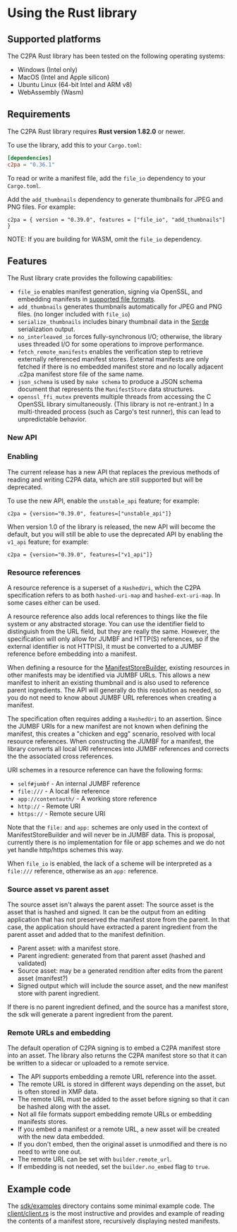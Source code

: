 # Using the Rust library

## Supported platforms

The C2PA Rust library has been tested on the following operating systems:

* Windows (Intel only)
* MacOS (Intel and Apple silicon)
* Ubuntu Linux (64-bit Intel and ARM v8)
* WebAssembly (Wasm)

## Requirements

The C2PA Rust library requires **Rust version 1.82.0** or newer.

To use the library, add this to your `Cargo.toml`:

```toml
[dependencies]
c2pa = "0.36.1"
```

To read or write a manifest file, add the `file_io` dependency to your `Cargo.toml`.

<!-- Check whether thumbnail generation has been removed -->

Add the `add_thumbnails` dependency to generate thumbnails for JPEG and PNG files. For example:

```
c2pa = { version = "0.39.0", features = ["file_io", "add_thumbnails"] }
```

NOTE: If you are building for WASM, omit the `file_io` dependency.

## Features

The Rust library crate provides the following capabilities:

* `file_io` enables manifest generation, signing via OpenSSL, and embedding manifests in [supported file formats](supported-formats.md).
* `add_thumbnails` generates thumbnails automatically for JPEG and PNG files. (no longer included with `file_io`)
* `serialize_thumbnails` includes binary thumbnail data in the [Serde](https://serde.rs/) serialization output.
* `no_interleaved_io` forces fully-synchronous I/O; otherwise, the library uses threaded I/O for some operations to improve performance.
* `fetch_remote_manifests` enables the verification step to retrieve externally referenced manifest stores.  External manifests are only fetched if there is no embedded manifest store and no locally adjacent .c2pa manifest store file of the same name.
* `json_schema` is used by `make schema` to produce a JSON schema document that represents the `ManifestStore` data structures.
* `openssl_ffi_mutex` prevents multiple threads from accessing the C OpenSSL library simultaneously. (This library is not re-entrant.) In a multi-threaded process (such as Cargo's test runner), this can lead to unpredictable behavior.

### New API

### Enabling 

<!-- This requirement should go away with actual 1.0 release -->

The current release has a new API that replaces the previous methods of reading and writing C2PA data, which are still supported but will be deprecated.  

To use the new API, enable the `unstable_api` feature; for example:

```
c2pa = {version="0.39.0", features=["unstable_api"]}
```

When version 1.0 of the library is released, the new API will become the default, but you will still be able to use the deprecated API by enabling the `v1_api` feature; for example:

```
c2pa = {version="0.39.0", features=["v1_api"]}
```

### Resource references

A resource reference is a superset of a `HashedUri`, which the C2PA specification refers to  as both `hashed-uri-map` and  `hashed-ext-uri-map`. In some cases either can be used.

A resource reference also adds local references to things like the file system or any abstracted storage. You can use the identifier field to distinguish from the URL field, but they are really the same. However, the specification will only allow for JUMBF and HTTP(S) references, so if the external identifier is not HTTP(S), it must be converted to a JUMBF reference before embedding into a manifest.

When defining a resource for the [ManifestStoreBuilder](https://docs.rs/c2pa/latest/c2pa/struct.Builder.html), existing resources in other manifests may be identified via JUMBF URLs. This allows a new manifest to inherit an existing thumbnail and is also used to reference parent ingredients. The API will generally do this resolution as needed, so you do not need to know about JUMBF URL references when creating a manifest.

The specification often requires adding a `HashedUri` to an assertion. Since the JUMBF URIs for a new manifest are not known when defining the manifest, this creates a "chicken and egg" scenario, resolved with local resource references. When constructing the JUMBF for a manifest, the library converts all local URI references into JUMBF references and corrects the the associated cross references.

URI schemes in a resource reference can have the following forms:
- `self#jumbf` - An internal JUMBF reference
- `file:///` - A local file reference
- `app://contentauth/` - A working store reference
- `http://` - Remote URI
- `https://` - Remote secure URI

Note that the `file:` and `app:` schemes are only used in the context of ManifestStoreBuilder and will never be in JUMBF data. This is proposal, currently there is no implementation for file or app schemes and we do not yet handle http/https schemes this way.

<!-- Is the above still true? "This is proposal, currently there is no implementation" -->

When `file_io` is enabled, the lack of a scheme will be interpreted as a `file:///` reference, otherwise as an `app:` reference.

### Source asset vs parent asset

The source asset isn't always the parent asset: The source asset is the asset that is hashed and signed. It can be the output from an editing application that has not preserved the manifest store from the parent. In that case, the application should have extracted a parent ingredient from the parent asset and added that to the manifest definition. 

- Parent asset: with a manifest store.
- Parent ingredient: generated from that parent asset (hashed and validated)
- Source asset: may be a generated rendition after edits from the parent asset (manifest?)
- Signed output which will include the source asset, and the new manifest store with parent ingredient.

If there is no parent ingredient defined, and the source has a manifest store, the sdk will generate a parent ingredient from the parent.

### Remote URLs and embedding

The default operation of C2PA signing is to embed a C2PA manifest store into an asset. The library also returns the C2PA manifest store so that it can be written to a sidecar or uploaded to a remote service.
- The API supports embedding a remote URL reference into the asset. 
- The remote URL is stored in different ways depending on the asset, but is often stored in XMP data.
- The remote URL must be added to the asset before signing so that it can be hashed along with the asset.
- Not all file formats support embedding remote URLs or embedding manifests stores.
- If you embed a manifest or a remote URL, a new asset will be created with the new data embedded.
- If you don't embed, then the original asset is unmodified and there is no need to write one out.
- The remote URL can be set with `builder.remote_url`.
- If embedding is not needed, set the `builder.no_embed` flag to `true`.


## Example code

The [sdk/examples](https://github.com/contentauth/c2pa-rs/tree/main/sdk/examples) directory contains some minimal example code.  The [client/client.rs](https://github.com/contentauth/c2pa-rs/blob/main/sdk/examples/client/client.rs) is the most instructive and provides and example of reading the contents of a manifest store, recursively displaying nested manifests.

